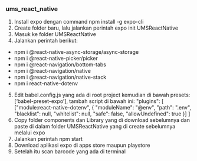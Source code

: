 ### ums_react_native
1.	Install expo dengan command npm install -g expo-cli
2.	Create folder baru, lalu jalankan perintah expo init UMSReactNative
3.	Masuk ke folder UMSReactNative
4.	Jalankan perintah berikut:
-	npm i @react-native-async-storage/async-storage
-	npm i @react-native-picker/picker
-	npm i @react-navigation/bottom-tabs
-	npm i @react-navigation/native
-	npm i @react-navigation/native-stack 
-	npm i react-native-dotenv
5.	Edit babel.config.js yang ada di root project kemudian di bawah presets: [‘babel-preset-expo’], tambah script di bawah ini:
"plugins": [
	["module:react-native-dotenv", {
	      "moduleName": "@env",
	      "path": ".env",
	      "blacklist": null,
	      "whitelist": null,
	      "safe": false,
	      "allowUndefined": true
}]
]
6.	Copy folder components dan Library yang di download sebelumnya dan paste di dalam folder UMSReactNative yang di create sebelumnya melalui expo
7.	Jalankan perintah npm start
8.	Download aplikasi expo di apps store maupun playstore
9.	Setelah itu scan barcode yang ada di terminal